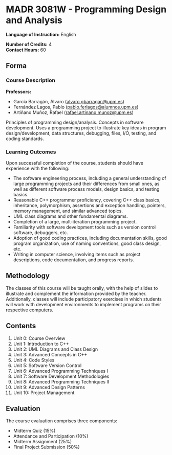 # MADR 3081W - Programming Design and Analysis

**Language of Instruction:** English

**Number of Credits:** 4  
**Contact Hours:** 60  

## Forma

### Course Description

**Professors:**
- García Barragán, Álvaro ([alvaro.gbarragan@upm.es](mailto:alvaro.gbarragan@upm.es))
- Fernández Lagos, Pablo ([pablo.ferlagos@alumnos.upm.es](mailto:pablo.ferlagos@alumnos.upm.es))
- Artiñano Muñoz, Rafael ([rafael.artinano.munoz@upm.es](mailto:rafael.artinano.munoz@upm.es))

Principles of programming design/analysis. Concepts in software development. Uses a programming project to illustrate key ideas in program design/development, data structures, debugging, files, I/O, testing, and coding standards.

### Learning Outcomes

Upon successful completion of the course, students should have experience with the following:

- The software engineering process, including a general understanding of large programming projects and their differences from small ones, as well as different software process models, design basics, and testing basics.
- Reasonable C++ programmer proficiency, covering C++ class basics, inheritance, polymorphism, assertions and exception handling, pointers, memory management, and similar advanced topics.
- UML class diagrams and other fundamental diagrams.
- Completion of a large, mult-iteration programming project.
- Familiarity with software development tools such as version control software, debuggers, etc.
- Adoption of good coding practices, including documentation skills, good program organization, use of naming conventions, good class design, etc.
- Writing in computer science, involving items such as project descriptions, code documentation, and progress reports.

## Methodology

The classes of this course will be taught orally, with the help of slides to illustrate and complement the information provided by the teacher. Additionally, classes will include participatory exercises in which students will work with development environments to implement programs on their respective computers.

## Contents

1. Unit 0: Course Overview
2. Unit 1: Introduction to C++
3. Unit 2: UML Diagrams and Class Design
4. Unit 3: Advanced Concepts in C++
5. Unit 4: Code Styles
6. Unit 5: Software Version Control
7. Unit 6: Advanced Programming Techniques I
8. Unit 7: Software Development Methodologies
9. Unit 8: Advanced Programming Techniques II
10. Unit 9: Advanced Design Patterns
11. Unit 10: Project Management

## Evaluation

The course evaluation comprises three components:

- Midterm Quiz (15%)
- Attendance and Participation (10%)
- Midterm Assignment (25%)
- Final Project Submission (50%)
